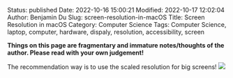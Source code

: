 Status: published
Date: 2022-10-16 15:00:21
Modified: 2022-10-17 12:02:04
Author: Benjamin Du
Slug: screen-resolution-in-macOS
Title: Screen Resolution in macOS
Category: Computer Science
Tags: Computer Science, laptop, computer, hardware, dispaly, resolution, accessibility, screen

**Things on this page are fragmentary and immature notes/thoughts of the author. Please read with your own judgement!**

The recommendation way is to use the scaled resolution for big screens!
![](https://user-images.githubusercontent.com/824507/196060349-d2c7ab23-545b-44b7-b101-d45838eb1c5b.png)

